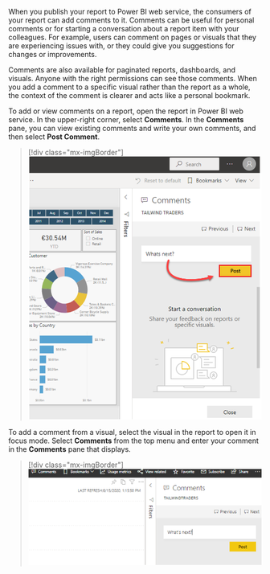When you publish your report to Power BI web service, the consumers of your report can add comments to it. Comments can be useful for personal comments or for starting a conversation about a report item with your colleagues. For example, users can comment on pages or visuals that they are experiencing issues with, or they could give you suggestions for changes or improvements.

Comments are also available for paginated reports, dashboards, and visuals. Anyone with the right permissions can see those comments. When you add a comment to a specific visual rather than the report as a whole, the context of the comment is clearer and acts like a personal bookmark.

To add or view comments on a report, open the report in Power BI web service. In the upper-right corner, select **Comments**. In the **Comments** pane, you can view existing comments and write your own comments, and then select **Post Comment**.

> [!div class="mx-imgBorder"]
> [![Add comment to report](../media/10-add-comment-report-ssm.png)](../media/10-add-comment-report-ssm.png#lightbox)

To add a comment from a visual, select the visual in the report to open it in focus mode. Select **Comments** from the top menu and enter your comment in the **Comments** pane that displays.

> [!div class="mx-imgBorder"]
> [![Add comment to visual](../media/10-add-comment-visual-ss.png)](../media/10-add-comment-visual-ss.png#lightbox)
